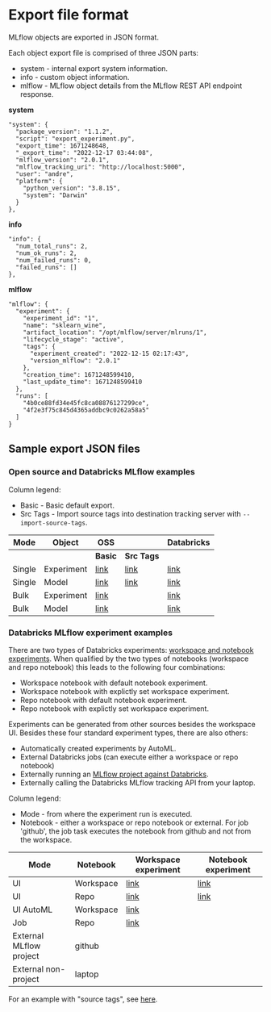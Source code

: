 # Export file format

MLflow objects are exported in JSON format.

Each object export file is comprised of three JSON parts:
* system - internal export system information.
* info - custom object information.
* mlflow - MLflow object details from the MLflow REST API endpoint response.

**system**
```
"system": {
  "package_version": "1.1.2",
  "script": "export_experiment.py",
  "export_time": 1671248648,
  "_export_time": "2022-12-17 03:44:08",
  "mlflow_version": "2.0.1",
  "mlflow_tracking_uri": "http://localhost:5000",
  "user": "andre",
  "platform": {
    "python_version": "3.8.15",
    "system": "Darwin"
  }
},
```

**info**
```
"info": {
  "num_total_runs": 2,
  "num_ok_runs": 2,
  "num_failed_runs": 0,
  "failed_runs": []
},
```

**mlflow**
```
"mlflow": {
  "experiment": {
    "experiment_id": "1",
    "name": "sklearn_wine",
    "artifact_location": "/opt/mlflow/server/mlruns/1",
    "lifecycle_stage": "active",
    "tags": {
      "experiment_created": "2022-12-15 02:17:43",
      "version_mlflow": "2.0.1"
    },
    "creation_time": 1671248599410,
    "last_update_time": 1671248599410
  },
  "runs": [
    "4b0ce88fd34e45fc8ca08876127299ce",
    "4f2e3f75c845d4365addbc9c0262a58a5"
  ]
}
```


## Sample export JSON files

### Open source and Databricks MLflow examples

Column legend:
* Basic - Basic default export.
* Src Tags - Import source tags into destination tracking server with `--import-source-tags`.

| Mode | Object | OSS    |          | Databricks |
|------|--------|--------|----------|------------|
|      |        | **Basic**  | **Src Tags** |     |
| Single | Experiment | [link](samples/oss_mlflow/single/experiments/basic) |[link](samples/oss_mlflow/single/experiments/src_tags) | [link](samples/databricks/single/experiments/basic) |
| Single | Model | [link](samples/oss_mlflow/single/models/basic/model.json) |[link](samples/oss_mlflow/single/models/src_tags/model.json) |  [link](samples/databricks/single/models) |
| Bulk | Experiment | [link](samples/oss_mlflow/bulk/experiments) | | [link](samples/databricks/bulk/experiments) |
| Bulk | Model | [link](samples/oss_mlflow/bulk/experiments) || [link](samples/databricks/bulk/models) |


### Databricks MLflow experiment examples

There are two types of Databricks experiments: [workspace and notebook experiments](https://docs.databricks.com/mlflow/experiments.html#organize-training-runs-with-mlflow-experiments). When qualified by the two types of notebooks (workspace and repo notebook) this leads to
the following four combinations:

* Workspace notebook with default notebook experiment.
* Workspace notebook with explictly set workspace experiment.
* Repo notebook with default notebook experiment.
* Repo notebook with explictly set workspace experiment.

Experiments can be generated from other sources besides the workspace UI.
Besides these four standard experiment types, there are also others:
* Automatically created experiments by AutoML.
* External Databricks jobs (can execute either a workspace or repo notebook)
* Externally running an [MLflow project against Databricks](https://docs.databricks.com/mlflow/projects.html).
* Externally calling the Databricks MLflow tracking API from your laptop.

Column legend:
* Mode - from where the experiment run is executed.
* Notebook - either a workspace or repo notebook or external.
For job 'github', the job task executes the notebook from github and not from the workspace.


| Mode | Notebook | Workspace experiment | Notebook experiment |
|-----|----|----|----|
| UI | Workspace | [link](samples/databricks/single/experiments/workspace_experiments/workspace_notebook) | [link](samples/databricks/single/experiments/notebook_experiments/workspace_notebook) |
| UI | Repo | [link](samples/databricks/single/experiments/workspace_experiments/repo_notebook) | [link](samples/databricks/single/experiments/notebook_experiments/repo_notebook) |
| UI AutoML | Workspace | [link](samples/databricks/single/experiments/workspace_experiments/automl_workspace_notebook) | |
| Job | Repo | [link](samples/databricks/single/experiments/workspace_experiments/job_repo_notebook) | |
| External MLflow project | github | | |
| External non-project | laptop | | |

For an example with "source tags", see [here](samples/databricks/single/experiments/workspace_experiments/workspace_notebook_src_tags).
